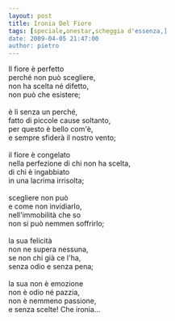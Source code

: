```yaml
---
layout: post
title: Ironia Del Fiore
tags: [speciale,onestar,scheggia d'essenza,]
date: 2009-04-05 21:47:00
author: pietro
---
```

Il fiore è perfetto<br/>perché non può scegliere,<br/>non ha scelta né difetto,<br/>non può che esistere;<br/><br/>è li senza un perché,<br/>fatto di piccole cause soltanto,<br/>per questo è bello com'è,<br/>e sempre sfiderà il nostro vento;<br/><br/>il fiore è congelato<br/>nella perfezione di chi non ha scelta,<br/>di chi è ingabbiato<br/>in una lacrima irrisolta;<br/><br/>scegliere non può<br/>e come non invidiarlo,<br/>nell'immobilità che so<br/>non si può nemmen soffrirlo;<br/><br/>la sua felicità<br/>non ne supera nessuna,<br/>se non chi già ce l'ha,<br/>senza odio e senza pena;<br/><br/>la sua non è emozione<br/>non è odio né pazzia,<br/>non è nemmeno passione,<br/>e senza scelte! Che ironia...
